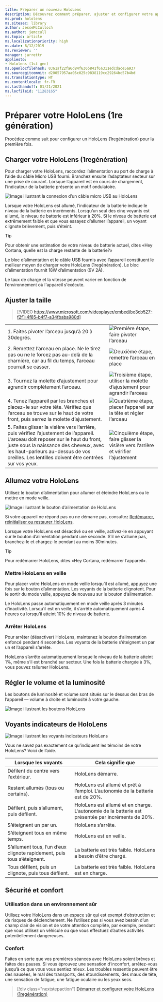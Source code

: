 ```yaml
---
title: Préparer un nouveau HoloLens
description: Découvrez comment préparer, ajuster et configurer votre appareil HoloLens (1ère génération) de réalité mixte pour la première fois.
ms.prod: hololens
ms.sitesec: library
author: JesseMcCulloch
ms.author: jemccull
ms.topic: article
ms.localizationpriority: high
ms.date: 8/12/2019
ms.reviewer: ''
manager: jarrettr
appliesto:
- Hololens (1st gen)
ms.openlocfilehash: 0361af22fa6d84f636b841f6a311edcdace5a937
ms.sourcegitcommit: d20057957aa05c025c9838119cc29264bc57b4bd
ms.translationtype: HT
ms.contentlocale: fr-FR
ms.lasthandoff: 01/21/2021
ms.locfileid: "11283165"
---
```

# Préparer votre HoloLens (1re génération)

Procédez comme suit pour configurer un HoloLens (1regénération) pour la première fois.

## Charger votre HoloLens (1regénération)

Pour charger votre HoloLens, raccordez l’alimentation au port de charge à l’aide du câble Micro USB fourni. Branchez ensuite l’adaptateur secteur sur une prise de courant. Lorsque l’appareil est en cours de chargement, l’indicateur de la batterie présente un motif ondulatoire.

![Image illustrant la connexion d’un câble micro USB au HoloLens](./images/hololens-charging.png)

Lorsque votre HoloLens est allumé, l’indicateur de la batterie indique le niveau de la batterie en incréments. Lorsqu’un seul des cinq voyants est allumé, le niveau de batterie est inférieur à 20%. Si le niveau de batterie est extrêmement faible et que vous essayez d’allumer l’appareil, un voyant clignote brièvement, puis s’éteint.

> [!TIP]
> Pour obtenir une estimation de votre niveau de batterie actuel, dites «Hey Cortana, quelle est la charge restante de la batterie?»

Le bloc d’alimentation et le câble USB fournis avec l’appareil constituent le meilleur moyen de charger votre HoloLens (1regénération).  Le bloc d’alimentation fournit 18W d’alimentation (9V 2A).

Le taux de charge et la vitesse peuvent varier en fonction de l’environnement où l'appareil s'exécute.

## Ajuster la taille

> [!VIDEO https://www.microsoft.com/videoplayer/embed/be3cb527-f2f1-4f85-b4f7-a34fbaba980d]

|     |     |
|:--- |:--- |
|1. Faites pivoter l’arceau jusqu’à 20 à 30degrés.|![Première étape, faire pivoter l’arceau](./images/FitGuideStep1.png)|
|2. Remettez l’arceau en place. Ne le tirez pas ou ne le forcez pas au-delà de la charnière, car au fil du temps, l’arceau pourrait se casser.|![Deuxième étape, remettre l’arceau en place](./images/FitGuideStep2.png)|
|3. Tournez la molette d’ajustement pour agrandir complètement l’arceau. |![Troisième étape, utiliser la molette d’ajustement pour agrandir l’arceau](./images/FitGuideStep3.png)|
|4. Tenez l’appareil par les branches et placez-le sur votre tête. Vérifiez que l’arceau se trouve sur le haut de votre front, puis serrez la molette d’ajustement.|![Quatrième étape, placer l’appareil sur la tête et régler l’arceau](./images/FitGuideStep4.png)|
|5. Faites glisser la visière vers l’arrière, puis vérifiez l’ajustement de l’appareil. L’arceau doit reposer sur le haut du front, juste sous la naissance des cheveux, avec les haut-parleurs au-dessus de vos oreilles. Les lentilles doivent être centrées sur vos yeux.|![Cinquième étape, faire glisser la visière vers l’arrière et vérifier l’ajustement](./images/FitGuideSetep5.png)|

## Allumez votre HoloLens

Utilisez le bouton d’alimentation pour allumer et éteindre HoloLens ou le mettre en mode veille.

![Image illustrant le bouton d’alimentation de HoloLens](./images/hololens-power.png)

Si votre appareil ne répond pas ou ne démarre pas, consultez [Redémarrer, réinitialiser ou restaurer HoloLens](hololens-restart-recover.md).

Lorsque votre HoloLens est désactivé ou en veille, activez-le en appuyant sur le bouton d’alimentation pendant une seconde. S’il ne s’allume pas, branchez-le et chargez-le pendant au moins 30minutes.

> [!TIP]
> Pour redémarrer HoloLens, dites «Hey Cortana, redémarrer l’appareil».

### Mettre HoloLens en veille

Pour placer votre HoloLens en mode veille lorsqu’il est allumé, appuyez une fois sur le bouton d’alimentation. Les voyants de la batterie clignotent. Pour le sortir du mode veille, appuyez de nouveau sur le bouton d’alimentation.

Le HoloLens passe automatiquement en mode veille après 3 minutes d’inactivité. Lorsqu’il est en veille, il s’arrête automatiquement après 4 heures ou lorsqu’il atteint 10% de niveau de batterie.

### Arrêter HoloLens

Pour arrêter (désactiver) HoloLens, maintenez le bouton d’alimentation enfoncé pendant 4 secondes. Les voyants de la batterie s’éteignent un par un et l’appareil s’arrête.

HoloLens s’arrête automatiquement lorsque le niveau de la batterie atteint 1%, même s’il est branché sur secteur. Une fois la batterie chargée à 3%, vous pouvez rallumer HoloLens.

## Régler le volume et la luminosité

Les boutons de luminosité et volume sont situés sur le dessus des bras de l’appareil &mdash; volume à droite et luminosité à votre gauche.

![Image illustrant les boutons HoloLens](./images/hololens-buttons.jpg)

## Voyants indicateurs de HoloLens

![Image illustrant les voyants indicateurs HoloLens](./images/hololens-lights.png)

Vous ne savez pas exactement ce qu’indiquent les témoins de votre HoloLens? Voici de l’aide.

|Lorsque les voyants |Cela signifie que |
| - | - |
|Défilent du centre vers l’extérieur. |HoloLens démarre. |
|Restent allumés (tous ou certains). |HoloLens est allumé et prêt à l’emploi. L’autonomie de la batterie est de 20%. |
|Défilent, puis s’allument, puis défilent. |HoloLens est allumé et en charge. L’autonomie de la batterie est présentée par incréments de 20%. |
|S’éteignent un par un. |HoloLens s’arrête. |
|S’éteignent tous en même temps. |HoloLens est en veille. |
|S’allument tous, l’un d’eux clignote rapidement, puis tous s’éteignent. |La batterie est très faible. HoloLens a besoin d’être chargé. |
|Tous défilent, puis un clignote, puis tous défilent. |La batterie est très faible. HoloLens est en charge. |

## Sécurité et confort

### Utilisation dans un environnement sûr

Utilisez votre HoloLens dans un espace sûr qui est exempt d’obstruction et de risques de déclenchement. Ne l’utilisez pas si vous avez besoin d’un champ clair de vision et de votre attention complète, par exemple, pendant que vous utilisez un véhicule ou que vous effectuez d’autres activités potentiellement dangereuses.

### Confort

Faites en sorte que vos premières séances avec HoloLens soient brèves et faites des pauses. Si vous éprouvez une sensation d’inconfort, arrêtez-vous jusqu’à ce que vous vous sentiez mieux. Les troubles ressentis peuvent être des nausées, le mal des transports, des étourdissements, des maux de tête, une sensation de fatigue, une fatigue oculaire ou les yeux secs.

> [!div class="nextstepaction"]
> [Démarrer et configurer votre HoloLens (1regénération)](hololens1-start.md)
